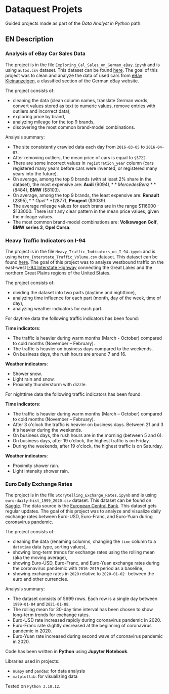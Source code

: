# Dataquest Projets

Guided projects made as part of the *Data Analyst in Python* path.


## EN Description

### Analysis of eBay Car Sales Data
The project is in the file `Exploring_Cal_Sales_on_German_eBay.ipynb` and is using `autos.csv` dataset. 
This dataset can be found [here](https://data.world/data-society/used-cars-data). 
The goal of this project was to clean and analyze the data of used cars from [eBay Kleinanzeigen](https://www.kleinanzeigen.de/), a classified section of the German eBay website.

The project consists of:
- cleaning the data (clean column names, translate German words, convert values stored as text to numeric values, remove entries with outliers and incorrect data),
- exploring price by brand,
- analyzing mileage for the top 9 brands,
- discovering the most common brand-model combinations.

Analysis summary:
- The site consistently crawled data each day from `2016-03-05` to `2016-04-07`.
- After removing outliers, the mean price of cars is equal to `$5722`.
- There are some incorrect values in `registration_year` column (cars registered many years before cars were invented, or registered many years into the future).
- On average, among the top 9 brands (with at least 2% share in the dataset), the most expensive are: **Audi** ($9094), **Mercedes Benz** ($8484), **BMW** ($8103).
- On average, among the top 9 brands, the least expensive are: **Renault** ($2395), **Opel** ($2877), **Peugeot** ($3039).
- The average mileage values for each brans are in the range $116000 - $133000. There isn't any clear pattern in the mean price values, given the mileage values.
- The most common brand-model combinations are: **Volkswagen Golf**, **BMW series 3**, **Opel Corsa**.


### Heavy Traffic Indicators on I-94
The project is in the file `Heavy_Traffic_Indicators_on_I-94.ipynb` and is using `Metro_Interstate_Traffic_Volume.csv` dataset.
This dataset can be found [here](https://archive.ics.uci.edu/dataset/492/metro+interstate+traffic+volume).
The goal of this project was to analyze westbound traffic on the east-west [I-94 Interstate Highway](https://en.wikipedia.org/wiki/Interstate_94) connecting the Great Lakes and the northern Great Plains regions of the United States.

The project consists of:
- dividing the dataset into two parts (daytime and nighttime),
- analyzing time influence for each part (month, day of the week, time of day),
- analyzing weather indicators for each part.

For daytime data the following traffic indicators has been found:

**Time indicators**:
- The traffic is heavier during warm months (March - October) compared to cold months (November – February).
- The traffic is heavier on business days compared to the weekends.
- On business days, the rush hours are around 7 and 16.

**Weather indicators**:
- Shower snow.
- Light rain and snow.
- Proximity thunderstorm with dizzle.

For nighttime data the following traffic indicators has been found:

**Time indicators**:
- The traffic is heavier during warm months (March – October) compared to cold months (November – February).
- After 3 o'clock the traffic is heavier on business days. Between 21 and 3 it's heavier during the weekends.
- On business days, the rush hours are in the morning (between 5 and 6).
- On business days, after 19 o'clock, the highest traffic is on Friday.
- During the weekends, after 19 o'clock, the highest traffic is on Saturday.

**Weather indicators**:
- Proximity shower rain.
- Light intensity shower rain.


### Euro Daily Exchange Rates
The project is in the file `Storytelling_Exchange_Rates.ipynb` and is using `euro-daily-hist_1999_2020.csv` dataset.
This dataset can be found on [Kaggle](https://www.kaggle.com/datasets/lsind18/euro-exchange-daily-rates-19992020). 
The data source is the [European Central Bank](https://data.ecb.europa.eu/data/datasets/EXR/data-information). This dataset gets regular updates. 
The goal of this project was to analyze and visualize daily exchange rates between Euro-USD, Euro-Franc, and Euro-Yuan during coronavirus pandemic.

The project consists of:
- cleaning the data (renaming columns, changing the `time` column to a `datetime` data type, sorting values),
- showing long-term trends for exchange rates using the rolling mean (aka the moving average),
- showing Euro-USD, Euro-Franc, and Euro-Yuan exchange rates during the coronavirus pandemic with `2016-2019` period as a baseline,
- showing exchange rates in `2020` relative to `2020-01-02 ` between the euro and other currencies.

Analysis summary:
- The dataset consists of 5699 rows. Each row is a single day between `1999-01-04` and `2021-01-08`.
- The rolling mean for 30-day time interval has been chosen to show long-term trends for exchange rates.
- Euro-USD rate increased rapidly during coronavirus pandemic in 2020.
- Euro-Franc rate slightly decreased at the beginning of coronavirus pandemic in 2020.
- Euro-Yuan rate increased during second wave of coronavirus pandemic in 2020.


Code has been written in **Python** using **Jupyter Notebook**.

Libraries used in projects:
- `numpy` and `pandas`: for data analysis
- `matplotlib`: for visualizing data

Tested on `Python 3.10.12`.
